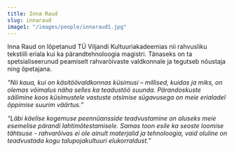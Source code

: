 ```yaml
---
title: Inna Raud
slug: innaraud
image1: "/images/people/innaraud1.jpg"
---
```


Inna Raud on lõpetanud TÜ Viljandi Kultuuriakadeemias nii rahvusliku tekstiili eriala kui ka pärandtehnoloogia magistri. Tänaseks on ta spetsialiseerunud peamiselt rahvarõivaste valdkonnale ja tegutseb nõustaja ning õpetajana.

*“Nii kaua, kui on käsitöövaldkonnas küsimusi – millised, kuidas ja miks, on olemas võimalus näha selles ka teadustöö suunda. Pärandoskuste säilimine koos küsimustele vastuste otsimise sügavusega on meie erialadel õppimise suurim väärtus.”*

*“Läbi käelise kogemuse peennüansside teadvustamine on aluseks meie esemelise pärandi
lahtimõtestamisele. Samas toon esile ka seoste loomise tähtsuse - rahvarõivas ei ole ainult materjalid ja tehnoloogia, vaid oluline on teadvustada kogu talupojakultuuri elukorraldust.”*
